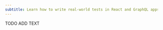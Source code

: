 ```yaml
---
subtitle: Learn how to write real-world tests in React and GraphQL apps in this 1-day workshop in Barcelona
---
```


TODO ADD TEXT
